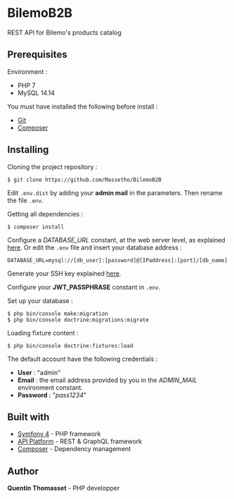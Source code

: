 # BilemoB2B
REST API for Bilemo's products catalog

## Prerequisites
Environment :
- PHP 7
- MySQL 14.14

You must have installed the following before install :
- [Git](https://git-scm.com/downloads)
- [Composer](https://getcomposer.org/)

## Installing
Cloning the project repository :
```
$ git clone https://github.com/Massetho/BilemoB2B
```

Edit `.env.dist` by adding your **admin mail** in the parameters. Then rename the file `.env`.


Getting all dependencies :
```
$ composer install
```

Configure a *DATABASE_URL* constant, at the web server level, as explained [here](https://symfony.com/doc/current/configuration/external_parameters.html#configuring-environment-variables-in-production). Or edit the `.env` file and insert your database address :
```
DATABASE_URL=mysql://[db_user]:[password]@[IPaddress]:[port]/[db_name]
```

Generate your SSH key explained [here](https://github.com/lexik/LexikJWTAuthenticationBundle/blob/master/Resources/doc/index.md#installation).

Configure your **JWT_PASSPHRASE** constant in `.env`.

Set up your database :
```
$ php bin/console make:migration
$ php bin/console doctrine:migrations:migrate
```

Loading fixture content : 
```
$ php bin/console doctrine:fixtures:load
```

The default account have the following credentials :
- **User** : "admin"
- **Email** : the email address provided by you in the *ADMIN_MAIL* environment constant.
- **Password** : "*pass1234*"

## Built with
- [Symfony 4](https://symfony.com/) - PHP framework
- [API Platform](https://api-platform.com/) - REST & GraphQL framework
- [Composer](https://getcomposer.org/) - Dependency management

## Author
**Quentin Thomasset** - PHP developper